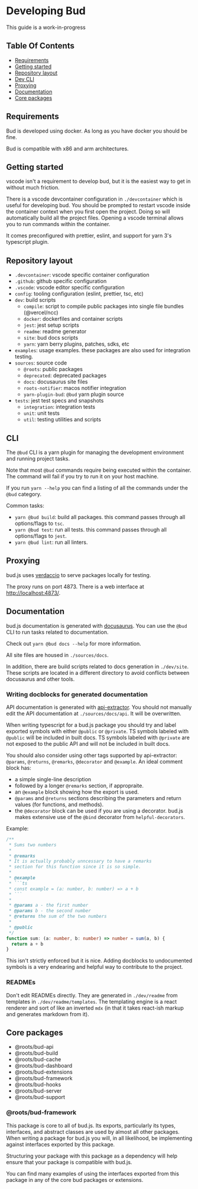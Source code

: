 # Developing Bud

This guide is a work-in-progress

## Table Of Contents

- [Requirements](#requirements)
- [Getting started](#getting-started)
- [Repository layout](#repository)
- [Dev CLI](#cli)
- [Proxying](#proxying)
- [Documentation](#documentation)
- [Core packages](#core-packages)

## Requirements

Bud is developed using docker. As long as you have docker you should be fine.

Bud is compatible with x86 and arm architectures.

## Getting started

vscode isn't a requirement to develop bud, but it is the easiest way to get in without much friction.

There is a vscode devcontainer configuration in `./devcontainer` which is useful for developing bud. You should be prompted to restart vscode inside the container context when you first open the project. Doing so will automatically build all the project files. Opening a vscode terminal allows you to run commands within the container.

It comes preconfigured with prettier, eslint, and support for yarn 3's typescript plugin.

## Repository layout

- `.devcontainer`: vscode specific container configuration
- `.github`: github specific configuration
- `.vscode`: vscode editor specific configuration
- `config`: tooling configuration (eslint, prettier, tsc, etc)
- `dev`: build scripts
  - `compile`: script to compile public packages into single file bundles (@vercel/ncc)
  - `docker`: dockerfiles and container scripts
  - `jest`: jest setup scripts
  - `readme`: readme generator
  - `site`: bud docs scripts
  - `yarn`: yarn berry plugins, patches, sdks, etc
- `examples`: usage examples. these packages are also used for integration testing.
- `sources`: source code
  - `@roots`: public packages
  - `deprecated`: deprecated packages
  - `docs`: docusaurus site files
  - `roots-notifier`: macos notifier integration
  - `yarn-plugin-bud`: `@bud` yarn plugin source
- `tests`: jest test specs and snapshots
  - `integration`: integration tests
  - `unit`: unit tests
  - `util`: testing utilities and scripts

## CLI

The `@bud` CLI is a yarn plugin for managing the development environment and running project tasks.

Note that most `@bud` commands require being executed within the container. The command will fail if you try to run it on your host machine.

If you run `yarn --help` you can find a listing of all the commands under the `@bud` category.

Common tasks:

- `yarn @bud build`: build all packages. this command passes through all options/flags to `tsc`.
- `yarn @bud test`: run all tests. this command passes through all options/flags to `jest`.
- `yarn @bud lint`: run all linters.

## Proxying

bud.js uses [verdaccio](https://verdaccio.org/) to serve packages locally for testing.

The proxy runs on port 4873. There is a web interface at [http://localhost:4873/](http://localhost:4873).

## Documentation

bud.js documentation is generated with [docusaurus](https://docusaurus.io/). You can use the `@bud` CLI to run tasks related to documentation.

Check out `yarn @bud docs --help` for more information.

All site files are housed in `./sources/docs`.

In addition, there are build scripts related to docs generation in `./dev/site`. These scripts are located in a different directory to avoid conflicts between docusaurus and other tools.

### Writing docblocks for generated documentation

API documentation is generated with [api-extractor](https://api-extractor.com/). You should not manually edit the API documentation at `./sources/docs/api`. It will be overwritten.

When writing typescript for a bud.js package you should try and label exported symbols with either `@public` or `@private`. TS symbols labeled with `@public` will be included in built docs. TS symbols labeled with `@private` are not exposed to the public API and will not be included in built docs.

You should also consider using other tags supported by api-extractor: `@params`, `@returns`, `@remarks`, `@decorator` and `@example`. An ideal comment block has:

- a simple single-line description
- followed by a longer `@remarks` section, if appropraite.
- an `@example` block showing how the export is used.
- `@params` and `@returns` sections describing the parameters and return values (for functions, and methods).
- the `@decorator` block can be used if you are using a decorator. bud.js makes extensive use of the `@bind` decorator from `helpful-decorators`.

Example:

````typescript
/**
 * Sums two numbers
 *
 * @remarks
 * It is actually probably unncessary to have a remarks
 * section for this function since it is so simple.
 *
 * @example
 * ```ts
 * const example = (a: number, b: number) => a + b
 * ```
 *
 * @params a - the first number
 * @params b - the second number
 * @returns the sum of the two numbers
 *
 * @public
 */
function sum: (a: number, b: number) => number = sum(a, b) {
  return a + b
}
````

This isn't strictly enforced but it is nice. Adding docblocks to undocumented symbols is a very endearing and helpful way to contribute to the project.

### READMEs

Don't edit READMEs directly. They are generated in `./dev/readme` from templates in `./dev/readme/templates`. The templating engine is a react renderer and sort of like an inverted `mdx` (in that it takes react-ish markup and generates markdown from it).

## Core packages

- @roots/bud-api
- @roots/bud-build
- @roots/bud-cache
- @roots/bud-dashboard
- @roots/bud-extensions
- @roots/bud-framework
- @roots/bud-hooks
- @roots/bud-server
- @roots/bud-support

### @roots/bud-framework

This package is core to all of bud.js. Its exports, particularly its types, interfaces, and abstract classes are used by almost all other packages. When writing a package for bud.js you will, in all likelihood, be implementing against interfaces exported by this package.

Structuring your package with this package as a dependency will help ensure that your package is compatible with bud.js.

You can find many examples of using the interfaces exported from this package in any of the core bud packages or extensions.

